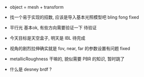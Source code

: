 * object = mesh + transform
* 找一个易于实现的招数, 应该是导入基本光照模型吧 bling fong fixed
* 平行光 基本ok, 有些方向需要验证一下 待验证
* 今天目标是天空盒子, 明天是 IBL 待完成
* 视角的剧烈拉伸确实就是 fov, near, far 的参数设置有问题 fixed
* metallicRoughness 干嘛的, 貌似需要 PBR 的知识, 暂时跳了

* 什么是 desney brdf ?